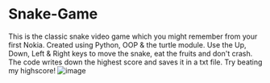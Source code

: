 # Snake-Game

This is the classic snake video game which you might remember from your first Nokia. 
Created using Python, OOP & the turtle module. 
Use the Up, Down, Left & Right keys to move the snake, eat the fruits and don't crash.
The code writes down the highest score and saves it in a txt file.
Try beating my highscore!
![image](https://github.com/nekkess/Snake-Game/assets/125466659/ea5295bf-ae62-4fc4-a57c-02043184c7f7)
